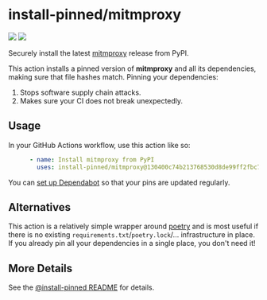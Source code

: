 
# install-pinned/mitmproxy
<!-- !!!!!!!!!!!!!!!!!!!!!!!!!!!!!!!!!!!!!!!!!!!!!!!!!!! -->
<!-- ⚠️auto-generated from init.py, do not edit manually ⚠️-->
<!-- !!!!!!!!!!!!!!!!!!!!!!!!!!!!!!!!!!!!!!!!!!!!!!!!!!! -->

![](https://shields.io/badge/python-%3E=3.8-blue)
![](https://shields.io/badge/runner%20os-Windows%20%7C%20Linux%20%7C%20macOS-blue)

Securely install the latest [mitmproxy](https://pypi.org/project/mitmproxy/) release from PyPI.

This action installs a pinned version of **mitmproxy** and all its dependencies,         making sure that file hashes match. Pinning your dependencies:

 1. Stops software supply chain attacks.
 2. Makes sure your CI does not break unexpectedly.

## Usage

In your GitHub Actions workflow, use this action like so:

```yaml
      - name: Install mitmproxy from PyPI
        uses: install-pinned/mitmproxy@130400c74b213768530d8de99ff2fbc7f1c64aa7  # 10.2.2
```

You can [set up Dependabot](https://docs.github.com/en/code-security/dependabot/working-with-dependabot/keeping-your-actions-up-to-date-with-dependabot#example-dependabotyml-file-for-github-actions)
so that your pins are updated regularly.

## Alternatives

This action is a relatively simple wrapper around [poetry](https://python-poetry.org/)         and is most useful if there is no existing `requirements.txt`/`poetry.lock`/... infrastructure in place.         If you already pin all your dependencies in a single place, you don't need it!

## More Details

See the [@install-pinned README](https://github.com/install-pinned) for details.
